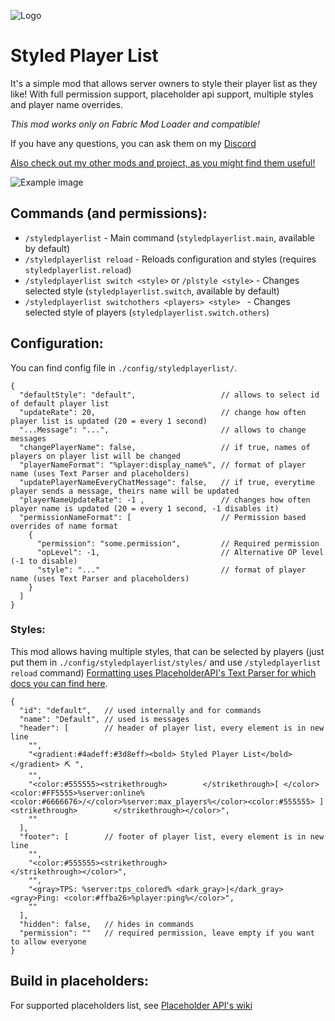 ![Logo](https://i.imgur.com/MV1mbYv.png)

# Styled Player List
It's a simple mod that allows server owners to style their player list as they like!
With full permission support, placeholder api support, multiple styles and player name overrides.

*This mod works only on Fabric Mod Loader and compatible!*

If you have any questions, you can ask them on my [Discord](https://pb4.eu/discord)

[Also check out my other mods and project, as you might find them useful!](https://pb4.eu)

![Example image](https://i.imgur.com/yIcm5dC.png)


## Commands (and permissions):
- `/styledplayerlist` - Main command (`styledplayerlist.main`, available by default)
- `/styledplayerlist reload` - Reloads configuration and styles (requires `styledplayerlist.reload`)
- `/styledplayerlist switch <style>` or `/plstyle <style>` - Changes selected style (`styledplayerlist.switch`, available by default)
- `/styledplayerlist switchothers <players> <style> ` - Changes selected style of players (`styledplayerlist.switch.others`)

## Configuration:
You can find config file in `./config/styledplayerlist/`.
```json5
{
  "defaultStyle": "default",                   // allows to select id of default player list
  "updateRate": 20,                            // change how often player list is updated (20 = every 1 second)
  "...Message": "...",                         // allows to change messages
  "changePlayerName": false,                   // if true, names of players on player list will be changed
  "playerNameFormat": "%player:display_name%", // format of player name (uses Text Parser and placeholders)
  "updatePlayerNameEveryChatMessage": false,   // if true, everytime player sends a message, theirs name will be updated 
  "playerNameUpdateRate": -1 ,                 // changes how often player name is updated (20 = every 1 second, -1 disables it)
  "permissionNameFormat": [                    // Permission based overrides of name format
    {
      "permission": "some.permission",         // Required permission
      "opLevel": -1,                           // Alternative OP level (-1 to disable)
      "style": "..."                           // format of player name (uses Text Parser and placeholders)
    }
  ]
}
```
### Styles:
This mod allows having multiple styles, that can be selected by players (just put them in `./config/styledplayerlist/styles/` and use `/styledplayerlist reload` command)
[Formatting uses PlaceholderAPI's Text Parser for which docs you can find here](https://github.com/Patbox/FabricPlaceholderAPI/blob/1.17/TEXT_FORMATTING.md).

```json5
{
  "id": "default",   // used internally and for commands
  "name": "Default", // used is messages
  "header": [        // header of player list, every element is in new line 
    "",
    "<gradient:#4adeff:#3d8eff><bold> Styled Player List</bold></gradient> ⛏ ",
    "",
    "<color:#555555><strikethrough>        </strikethrough>[ </color><color:#FF5555>%server:online%<color:#6666676>/</color>%server:max_players%</color><color:#555555> ]<strikethrough>        </strikethrough></color>",
    ""
  ],
  "footer": [        // footer of player list, every element is in new line 
    "",
    "<color:#555555><strikethrough>                          </strikethrough></color>",
    "",
    "<gray>TPS: %server:tps_colored% <dark_gray>|</dark_gray> <gray>Ping: <color:#ffba26>%player:ping%</color>",
    ""
  ],
  "hidden": false,   // hides in commands
  "permission": ""   // required permission, leave empty if you want to allow everyone
}
```

## Build in placeholders:
For supported placeholders list, see [Placeholder API's wiki](https://placeholders.pb4.eu/user/general/)

